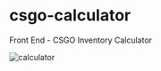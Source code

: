 # csgo-calculator
Front End - CSGO Inventory Calculator

![calculator](https://i.imgur.com/clutBnG.png])
